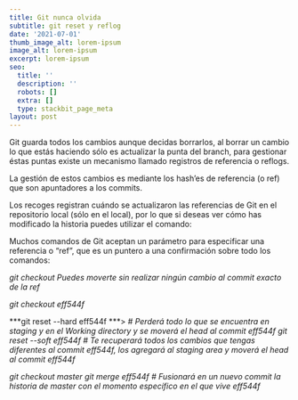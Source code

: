 ```yaml
---
title: Git nunca olvida
subtitle: git reset y reflog
date: '2021-07-01'
thumb_image_alt: lorem-ipsum
image_alt: lorem-ipsum
excerpt: lorem-ipsum
seo:
  title: ''
  description: ''
  robots: []
  extra: []
  type: stackbit_page_meta
layout: post
---
```

Git guarda todos los cambios aunque decidas borrarlos, al borrar un cambio lo que estás haciendo sólo es actualizar la punta del branch, para gestionar éstas puntas existe un mecanismo llamado registros de referencia o reflogs.

La gestión de estos cambios es mediante los hash’es de referencia (o ref) que son apuntadores a los commits.

Los recoges registran cuándo se actualizaron las referencias de Git en el repositorio local (sólo en el local), por lo que si deseas ver cómo has modificado la historia puedes utilizar el comando:

Muchos comandos de Git aceptan un parámetro para especificar una referencia o “ref”, que es un puntero a una confirmación sobre todo los comandos:

*git checkout Puedes moverte sin realizar ningún cambio al commit exacto de la ref*

*git checkout eff544f*

\*\*\*git reset --hard eff544f \*\*\*> *# Perderá todo lo que se encuentra en staging y en el Working directory y se moverá el head al commit eff544f
git reset --soft eff544f # Te recuperará todos los cambios que tengas diferentes al commit eff544f, los agregará al staging area y moverá el head al commit eff544f*

*git checkout master
git merge eff544f # Fusionará en un nuevo commit la historia de master con el momento específico en el que vive eff544f*
